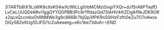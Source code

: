 $START$b8tX1lLsWK6ctIxK04wXcWtLLg0rbMCMziSvgrFXQr+dJ15rA8PTwjfDLvCeLUUQDeMhri1ggQYYQGPBB3Pc9r11fdszQd73iAHV4IlrZDgAf9kJDK9ORx2qcxQccmbxDt8NMWe3g9c886Br7bjQp3fPKRnS0lHzFzfh0eZu7O7nAw/aDGy58Ze9Ug1DJFD/1cZoAewetg+eKc1be73doA==$END$